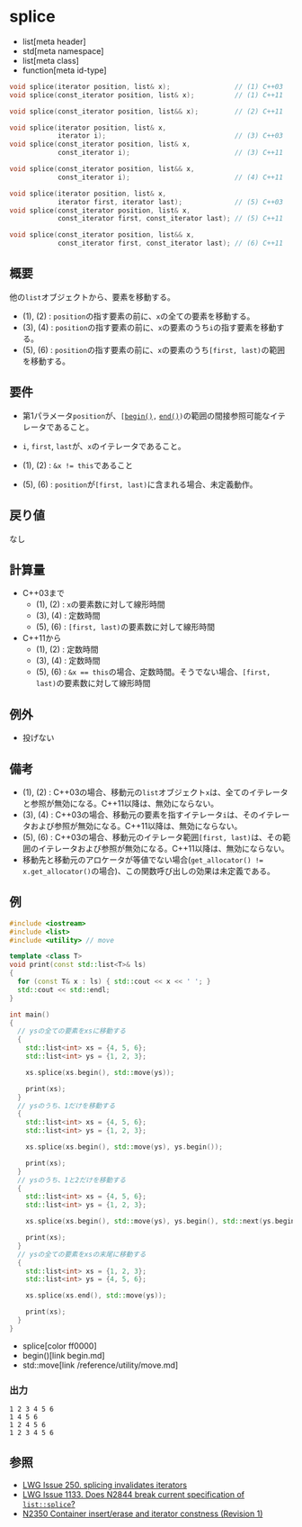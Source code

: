 # splice
* list[meta header]
* std[meta namespace]
* list[meta class]
* function[meta id-type]

```cpp
void splice(iterator position, list& x);                // (1) C++03
void splice(const_iterator position, list& x);          // (1) C++11

void splice(const_iterator position, list&& x);         // (2) C++11

void splice(iterator position, list& x,
            iterator i);                                // (3) C++03
void splice(const_iterator position, list& x,
            const_iterator i);                          // (3) C++11

void splice(const_iterator position, list&& x,
            const_iterator i);                          // (4) C++11

void splice(iterator position, list& x,
            iterator first, iterator last);             // (5) C++03
void splice(const_iterator position, list& x,
            const_iterator first, const_iterator last); // (5) C++11

void splice(const_iterator position, list&& x,
            const_iterator first, const_iterator last); // (6) C++11
```

## 概要
他の`list`オブジェクトから、要素を移動する。

- (1), (2) : `position`の指す要素の前に、`x`の全ての要素を移動する。  
- (3), (4) : `position`の指す要素の前に、`x`の要素のうち`i`の指す要素を移動する。  
- (5), (6) : `position`の指す要素の前に、`x`の要素のうち`[first, last)`の範囲を移動する。  


## 要件
- 第1パラメータ`position`が、`[`[`begin()`](begin.md)`,` [`end()`](end.md)`)`の範囲の間接参照可能なイテレータであること。
- `i`, `first`, `last`が、`x`のイテレータであること。

- (1), (2) : `&x != this`であること
- (5), (6) : `position`が`[first, last)`に含まれる場合、未定義動作。


## 戻り値
なし


## 計算量
- C++03まで
    - (1), (2) : `x`の要素数に対して線形時間
    - (3), (4) : 定数時間
    - (5), (6) : `[first, last)`の要素数に対して線形時間
- C++11から
    - (1), (2) : 定数時間
    - (3), (4) : 定数時間
    - (5), (6) : `&x == this`の場合、定数時間。そうでない場合、`[first, last)`の要素数に対して線形時間


## 例外
- 投げない


## 備考
- (1), (2) : C++03の場合、移動元の`list`オブジェクト`x`は、全てのイテレータと参照が無効になる。C++11以降は、無効にならない。
- (3), (4) : C++03の場合、移動元の要素を指すイテレータ`i`は、そのイテレータおよび参照が無効になる。C++11以降は、無効にならない。
- (5), (6) : C++03の場合、移動元のイテレータ範囲`[first, last)`は、その範囲のイテレータおよび参照が無効になる。C++11以降は、無効にならない。
- 移動先と移動元のアロケータが等値でない場合(`get_allocator() != x.get_allocator()`の場合)、この関数呼び出しの効果は未定義である。


## 例
```cpp example
#include <iostream>
#include <list>
#include <utility> // move

template <class T>
void print(const std::list<T>& ls)
{
  for (const T& x : ls) { std::cout << x << ' '; }
  std::cout << std::endl;
}

int main()
{
  // ysの全ての要素をxsに移動する
  {
    std::list<int> xs = {4, 5, 6};
    std::list<int> ys = {1, 2, 3};

    xs.splice(xs.begin(), std::move(ys));

    print(xs);
  }
  // ysのうち、1だけを移動する
  {
    std::list<int> xs = {4, 5, 6};
    std::list<int> ys = {1, 2, 3};

    xs.splice(xs.begin(), std::move(ys), ys.begin());

    print(xs);
  }
  // ysのうち、1と2だけを移動する
  {
    std::list<int> xs = {4, 5, 6};
    std::list<int> ys = {1, 2, 3};

    xs.splice(xs.begin(), std::move(ys), ys.begin(), std::next(ys.begin(), 2));

    print(xs);
  }
  // ysの全ての要素をxsの末尾に移動する
  {
    std::list<int> xs = {1, 2, 3};
    std::list<int> ys = {4, 5, 6};

    xs.splice(xs.end(), std::move(ys));

    print(xs);
  }
}
```
* splice[color ff0000]
* begin()[link begin.md]
* std::move[link /reference/utility/move.md]

### 出力
```
1 2 3 4 5 6 
1 4 5 6 
1 2 4 5 6 
1 2 3 4 5 6 
```

## 参照
- [LWG Issue 250. splicing invalidates iterators](http://www.open-std.org/jtc1/sc22/wg21/docs/lwg-defects.html#250)
- [LWG Issue 1133. Does N2844 break current specification of `list::splice`?](http://www.open-std.org/jtc1/sc22/wg21/docs/lwg-defects.html#250)
- [N2350 Container insert/erase and iterator constness (Revision 1)](http://www.open-std.org/jtc1/sc22/wg21/docs/papers/2007/n2350.pdf)
